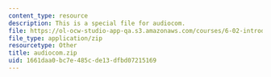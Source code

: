 ```yaml
---
content_type: resource
description: This is a special file for audiocom.
file: https://ol-ocw-studio-app-qa.s3.amazonaws.com/courses/6-02-introduction-to-eecs-ii-digital-communication-systems-fall-2012/1661daa0bc7e485cde13dfbd07215169_audiocom.zip
file_type: application/zip
resourcetype: Other
title: audiocom.zip
uid: 1661daa0-bc7e-485c-de13-dfbd07215169
---
```

